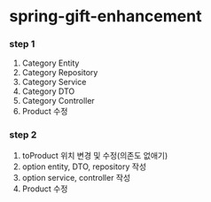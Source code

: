 # spring-gift-enhancement

### step 1
1. Category Entity
2. Category Repository
3. Category Service
4. Category DTO
5. Category Controller
6. Product 수정

### step 2
1. toProduct 위치 변경 및 수정(의존도 없애기)
2. option entity, DTO, repository 작성
3. option service, controller 작성
4. Product 수정
